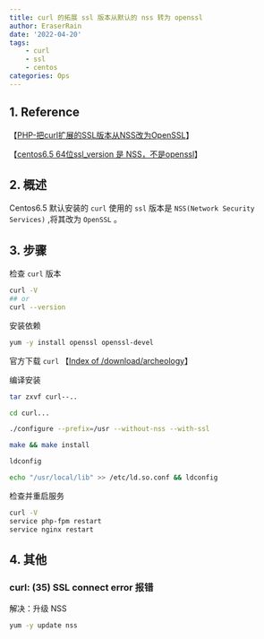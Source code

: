 ```yaml
---
title: curl 的拓展 ssl 版本从默认的 nss 转为 openssl
author: EraserRain
date: '2022-04-20'
tags: 
    - curl
    - ssl
    - centos
categories: Ops
---
```

## 1. Reference
【[PHP-把curl扩展的SSL版本从NSS改为OpenSSL](https://blog.51cto.com/happyliu/1838622)】

【[centos6.5 64位ssl_version 是 NSS，不是openssl](https://blog.51cto.com/happyliu/1838622)】
## 2. 概述
Centos6.5 默认安装的 `curl` 使用的 `ssl` 版本是 `NSS(Network Security Services)` ,将其改为 `OpenSSL` 。
## 3. 步骤
检查 `curl` 版本
```bash
curl -V
## or
curl --version
```
安装依赖
```bash
yum -y install openssl openssl-devel
```
官方下载 `curl` 【[Index of /download/archeology](http://curl.haxx.se/download/archeology/)】

编译安装
```bash
tar zxvf curl--..

cd curl...

./configure --prefix=/usr --without-nss --with-ssl

make && make install

ldconfig

echo "/usr/local/lib" >> /etc/ld.so.conf && ldconfig
```
检查并重启服务
```bash
curl -V
service php-fpm restart
service nginx restart
```
## 4. 其他
### curl: (35) SSL connect error 报错
解决：升级 NSS
```bash
yum -y update nss
```
